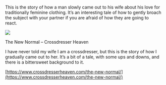 This is the story of how a man slowly came out to his wife about his love for traditionally feminine clothing. It’s an interesting tale of how to gently broach the subject with your partner if you are afraid of how they are going to react.

[](https://www.crossdresserheaven.com/the-new-normal/ "The New Normal – Crossdresser Heaven")

![](sa_1704061962_IMG_1252-scaled.jpeg)

The New Normal – Crossdresser Heaven

I have never told my wife I am a crossdresser, but this is the story of how I gradually came out to her. It’s a bit of a tale, with some ups and downs, and there is a bittersweet background to it.

[https://www.crossdresserheaven.com/the-new-normal/](https://www.crossdresserheaven.com/the-new-normal/)